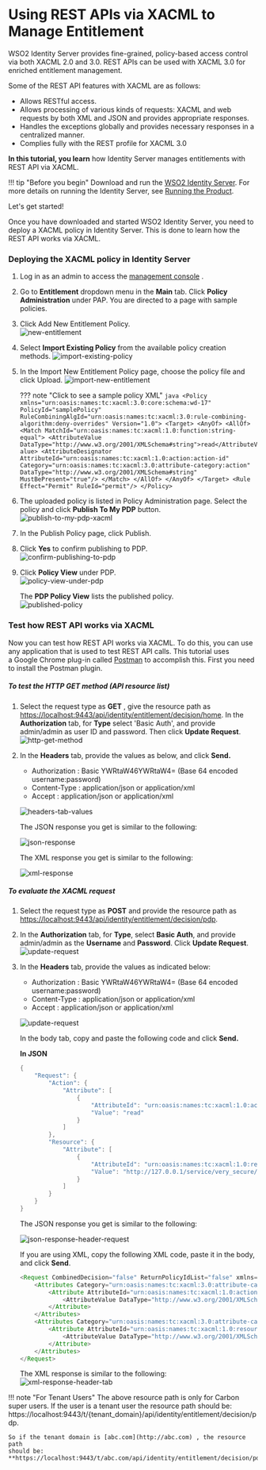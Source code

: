 # Using REST APIs via XACML to Manage Entitlement

WSO2 Identity Server provides fine-grained, policy-based access control
via both XACML 2.0 and 3.0. REST APIs can be used with XACML 3.0 for
enriched entitlement management.

Some of the REST API features with XACML are as follows:

-   Allows RESTful access.
-   Allows processing of various kinds of requests: XACML and web
    requests by both XML and JSON and provides appropriate responses.
-   Handles the exceptions globally and provides necessary responses in
    a centralized manner.
-   Complies fully with the REST profile for XACML 3.0  
      

**In this tutorial, you learn** how Identity Server manages entitlements
with REST API via XACML.

!!! tip "Before you begin"
    Download and run the [WSO2 Identity
    Server](http://wso2.com/identity-and-access-management). For more
    details on running the Identity Server, see [Running the
    Product](../../setup/running-the-product).
    

Let's get started!

Once you have downloaded and started WSO2 Identity Server, you need to
deploy a XACML policy in Identity Server. This is done to learn how the
REST API works via XACML.

### Deploying the XACML policy in Identity Server

1.  Log in as an admin to access the [management
    console](../../setup/getting-started-with-the-management-console)
.
2.  Go to **Entitlement** dropdown menu in the **Main** tab. Click
    **Policy Administration** under PAP. You are directed to a page
    with sample policies.
3.  Click Add New Entitlement Policy.  
    ![new-entitlement](../assets/img/tutorials/new-entitlement.png)
    
4.  Select **Import Existing Policy** from the available policy creation
    methods.
    ![import-existing-policy](../assets/img/tutorials/import-existing-policy.png) 
   
5.  In the Import New Entitlement Policy page, choose the policy file
    and click Upload.
    ![import-new-entitlement](../assets/img/tutorials/import-new-entitlement.png)
    
    ??? note "Click to see a sample policy XML"	
		``` java
        <Policy xmlns="urn:oasis:names:tc:xacml:3.0:core:schema:wd-17" PolicyId="samplePolicy" RuleCombiningAlgId="urn:oasis:names:tc:xacml:3.0:rule-combining-algorithm:deny-overrides" Version="1.0">
            <Target>
                <AnyOf>
                    <AllOf>
                        <Match MatchId="urn:oasis:names:tc:xacml:1.0:function:string-equal">
                            <AttributeValue DataType="http://www.w3.org/2001/XMLSchema#string">read</AttributeValue>
                            <AttributeDesignator AttributeId="urn:oasis:names:tc:xacml:1.0:action:action-id" Category="urn:oasis:names:tc:xacml:3.0:attribute-category:action" DataType="http://www.w3.org/2001/XMLSchema#string" MustBePresent="true"/>
                        </Match>
                    </AllOf>
                </AnyOf>
            </Target>
            <Rule Effect="Permit" RuleId="permit"/>
        </Policy>
		```

6.  The uploaded policy is listed in Policy Administration page. Select
    the policy and click **Publish To My PDP** button.  
    ![publish-to-my-pdp-xacml](../assets/img/tutorials/publish-to-my-pdp-xacml.png)
    
7.  In the Publish Policy page, click Publish.

8.  Click **Yes** to confirm publishing to PDP.  
    ![confirm-publishing-to-pdp](../assets/img/tutorials/confirm-publishing-to-pdp.png)
    
9.  Click **Policy View** under PDP.  
    ![policy-view-under-pdp](../assets/img/tutorials/policy-view-under-pdp.png)
    
    The **PDP Policy View** lists the published policy.  
    ![published-policy](../assets/img/tutorials/published-policy.png)

### Test how REST API works via XACML

Now you can test how REST API works via XACML. To do this, you can use
any application that is used to test REST API calls. This tutorial uses
a Google Chrome plug-in called
[Postman](https://chrome.google.com/webstore/detail/postman/fhbjgbiflinjbdggehcddcbncdddomop?hl=en)
to accomplish this. First you need to install the Postman plugin.

##### To test the HTTP **GET method (API resource list)**

1.  Select the request type as **GET** , give the resource path as
    <https://localhost:9443/api/identity/entitlement/decision/home>. In
    the **Authorization** tab, for **Type** select 'Basic Auth',
    and provide admin/admin as user ID and password. Then click **Update
    Request**.  
    ![http-get-method](../assets/img/tutorials/http-get-method.png)
    
2.  In the **Headers** tab, provide the values as below, and click
    **Send.**

	-   Authorization : Basic YWRtaW46YWRtaW4= (Base 64 encoded
		username:password)
	-   Content-Type : application/json or application/xml
	-   Accept : application/json or application/xml

	![headers-tab-values](../assets/img/tutorials/headers-tab-values.png)

	The JSON response you get is similar to the following:

	![json-response](../assets/img/tutorials/json-response.png)

	The XML response you get is similar to the following:

	![xml-response](../assets/img/tutorials/xml-response.png)

##### To evaluate the XACML request

1.  Select the request type as **POST** and provide the resource path as
    <https://localhost:9443/api/identity/entitlement/decision/pdp>.
2.  In the **Authorization** tab, for **Type**, select **Basic Auth**,
    and provide admin/admin as the **Username** and **Password**. Click
    **Update Request**.  
    ![update-request](../assets/img/tutorials/update-request.png)
    
3.  In the **Headers** tab, provide the values as indicated below:

    -   Authorization : Basic YWRtaW46YWRtaW4= (Base 64 encoded
        username:password)
    -   Content-Type : application/json or application/xml
    -   Accept : application/json or application/xml
	
	![update-request](../assets/img/tutorials/update-request.png)
      
    In the body tab, copy and paste the following code and click
    **Send.**  

    **In JSON**

    ``` java
    {
        "Request": {
            "Action": {
                "Attribute": [
                    {
                        "AttributeId": "urn:oasis:names:tc:xacml:1.0:action:action-id",
                        "Value": "read"
                    }
                ]
            },
            "Resource": {
                "Attribute": [
                    {
                        "AttributeId": "urn:oasis:names:tc:xacml:1.0:resource:resource-id",
                        "Value": "http://127.0.0.1/service/very_secure/"
                    }
                ]
            }
        }
    }
    ```

    The JSON response you get is similar to the following:

    ![json-response-header-request](../assets/img/tutorials/json-response-header-request.png)  
    
    If you are using XML, copy the following XML code, paste it in the body, and click **Send**.

    ``` java
    <Request CombinedDecision="false" ReturnPolicyIdList="false" xmlns="urn:oasis:names:tc:xacml:3.0:core:schema:wd-17">
        <Attributes Category="urn:oasis:names:tc:xacml:3.0:attribute-category:action">
            <Attribute AttributeId="urn:oasis:names:tc:xacml:1.0:action:action-id" IncludeInResult="false">
                <AttributeValue DataType="http://www.w3.org/2001/XMLSchema#string">read</AttributeValue>
            </Attribute>
        </Attributes>
        <Attributes Category="urn:oasis:names:tc:xacml:3.0:attribute-category:resource">
            <Attribute AttributeId="urn:oasis:names:tc:xacml:1.0:resource:resource-id" IncludeInResult="false">
                <AttributeValue DataType="http://www.w3.org/2001/XMLSchema#string">http://127.0.0.1/service/very_secure/ </AttributeValue>
            </Attribute>
        </Attributes>
    </Request>
    ```

    The XML response is similar to the following:  
    ![xml-response-header-tab](../assets/img/tutorials/xml-response-header-tab.png)

!!! note "For Tenant Users"
    The above resource path is only for Carbon super users. If the user is a
    tenant user the resource path should be:
    https://localhost:9443/t/{tenant\_domain}/api/identity/entitlement/decision/pdp.
    
    So if the tenant domain is [abc.com](http://abc.com) , the resource path
    should be:
    **https://localhost:9443/t/abc.com/api/identity/entitlement/decision/pdp**.
    

